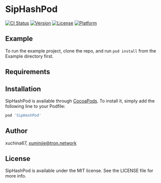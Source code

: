 # SipHashPod

[![CI Status](https://img.shields.io/travis/xuchina67/SipHashPod.svg?style=flat)](https://travis-ci.org/xuchina67/SipHashPod)
[![Version](https://img.shields.io/cocoapods/v/SipHashPod.svg?style=flat)](https://cocoapods.org/pods/SipHashPod)
[![License](https://img.shields.io/cocoapods/l/SipHashPod.svg?style=flat)](https://cocoapods.org/pods/SipHashPod)
[![Platform](https://img.shields.io/cocoapods/p/SipHashPod.svg?style=flat)](https://cocoapods.org/pods/SipHashPod)

## Example

To run the example project, clone the repo, and run `pod install` from the Example directory first.

## Requirements

## Installation

SipHashPod is available through [CocoaPods](https://cocoapods.org). To install
it, simply add the following line to your Podfile:

```ruby
pod 'SipHashPod'
```

## Author

xuchina67, xuminjie@tron.network

## License

SipHashPod is available under the MIT license. See the LICENSE file for more info.
